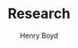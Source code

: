 ---
title: "Research"
project: "Severance Computer"
section: "Research"
pubDate: 2023-04-30
description: ""
author: "Henry Boyd"
image:
    url: ""
    alt: ""
tags: []
draft: true
--- 
